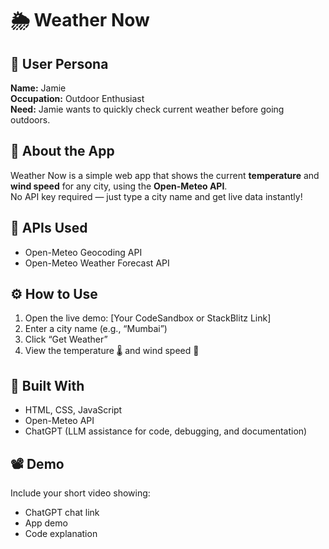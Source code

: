 # 🌦️ Weather Now

## 👤 User Persona
**Name:** Jamie  
**Occupation:** Outdoor Enthusiast  
**Need:** Jamie wants to quickly check current weather before going outdoors.

## 🧠 About the App
Weather Now is a simple web app that shows the current **temperature** and **wind speed** for any city, using the **Open-Meteo API**.  
No API key required — just type a city name and get live data instantly!

## 🔗 APIs Used
- Open-Meteo Geocoding API  
- Open-Meteo Weather Forecast API

## ⚙️ How to Use
1. Open the live demo: [Your CodeSandbox or StackBlitz Link]  
2. Enter a city name (e.g., “Mumbai”)  
3. Click “Get Weather”  
4. View the temperature 🌡️ and wind speed 💨  

## 🧰 Built With
- HTML, CSS, JavaScript  
- Open-Meteo API  
- ChatGPT (LLM assistance for code, debugging, and documentation)

## 📽️ Demo
Include your short video showing:
- ChatGPT chat link  
- App demo  
- Code explanation
